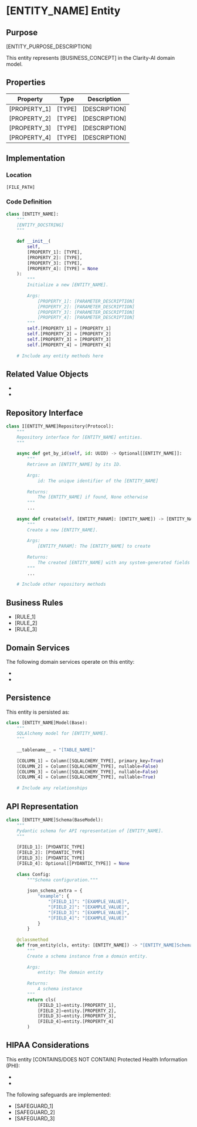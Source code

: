 # [ENTITY_NAME] Entity

## Purpose

[ENTITY_PURPOSE_DESCRIPTION]

This entity represents [BUSINESS_CONCEPT] in the Clarity-AI domain model.

## Properties

| Property | Type | Description |
|----------|------|-------------|
| [PROPERTY_1] | [TYPE] | [DESCRIPTION] |
| [PROPERTY_2] | [TYPE] | [DESCRIPTION] |
| [PROPERTY_3] | [TYPE] | [DESCRIPTION] |
| [PROPERTY_4] | [TYPE] | [DESCRIPTION] |

## Implementation

### Location

```
[FILE_PATH]
```

### Code Definition

```python
class [ENTITY_NAME]:
    """
    [ENTITY_DOCSTRING]
    """
    
    def __init__(
        self,
        [PROPERTY_1]: [TYPE],
        [PROPERTY_2]: [TYPE],
        [PROPERTY_3]: [TYPE],
        [PROPERTY_4]: [TYPE] = None
    ):
        """
        Initialize a new [ENTITY_NAME].
        
        Args:
            [PROPERTY_1]: [PARAMETER_DESCRIPTION]
            [PROPERTY_2]: [PARAMETER_DESCRIPTION]
            [PROPERTY_3]: [PARAMETER_DESCRIPTION]
            [PROPERTY_4]: [PARAMETER_DESCRIPTION]
        """
        self.[PROPERTY_1] = [PROPERTY_1]
        self.[PROPERTY_2] = [PROPERTY_2]
        self.[PROPERTY_3] = [PROPERTY_3]
        self.[PROPERTY_4] = [PROPERTY_4]
    
    # Include any entity methods here
```

## Related Value Objects

- [VALUE_OBJECT_1]: [RELATIONSHIP_DESCRIPTION]
- [VALUE_OBJECT_2]: [RELATIONSHIP_DESCRIPTION]

## Repository Interface

```python
class I[ENTITY_NAME]Repository(Protocol):
    """
    Repository interface for [ENTITY_NAME] entities.
    """
    
    async def get_by_id(self, id: UUID) -> Optional[[ENTITY_NAME]]:
        """
        Retrieve an [ENTITY_NAME] by its ID.
        
        Args:
            id: The unique identifier of the [ENTITY_NAME]
            
        Returns:
            The [ENTITY_NAME] if found, None otherwise
        """
        ...
    
    async def create(self, [ENTITY_PARAM]: [ENTITY_NAME]) -> [ENTITY_NAME]:
        """
        Create a new [ENTITY_NAME].
        
        Args:
            [ENTITY_PARAM]: The [ENTITY_NAME] to create
            
        Returns:
            The created [ENTITY_NAME] with any system-generated fields
        """
        ...
    
    # Include other repository methods
```

## Business Rules

- [RULE_1]
- [RULE_2]
- [RULE_3]

## Domain Services

The following domain services operate on this entity:

- [SERVICE_1]: [SERVICE_1_DESCRIPTION]
- [SERVICE_2]: [SERVICE_2_DESCRIPTION]

## Persistence

This entity is persisted as:

```python
class [ENTITY_NAME]Model(Base):
    """
    SQLAlchemy model for [ENTITY_NAME].
    """
    
    __tablename__ = "[TABLE_NAME]"
    
    [COLUMN_1] = Column([SQLALCHEMY_TYPE], primary_key=True)
    [COLUMN_2] = Column([SQLALCHEMY_TYPE], nullable=False)
    [COLUMN_3] = Column([SQLALCHEMY_TYPE], nullable=False)
    [COLUMN_4] = Column([SQLALCHEMY_TYPE], nullable=True)
    
    # Include any relationships
```

## API Representation

```python
class [ENTITY_NAME]Schema(BaseModel):
    """
    Pydantic schema for API representation of [ENTITY_NAME].
    """
    
    [FIELD_1]: [PYDANTIC_TYPE]
    [FIELD_2]: [PYDANTIC_TYPE]
    [FIELD_3]: [PYDANTIC_TYPE]
    [FIELD_4]: Optional[[PYDANTIC_TYPE]] = None
    
    class Config:
        """Schema configuration."""
        
        json_schema_extra = {
            "example": {
                "[FIELD_1]": "[EXAMPLE_VALUE]",
                "[FIELD_2]": "[EXAMPLE_VALUE]",
                "[FIELD_3]": "[EXAMPLE_VALUE]",
                "[FIELD_4]": "[EXAMPLE_VALUE]"
            }
        }
    
    @classmethod
    def from_entity(cls, entity: [ENTITY_NAME]) -> "[ENTITY_NAME]Schema":
        """
        Create a schema instance from a domain entity.
        
        Args:
            entity: The domain entity
            
        Returns:
            A schema instance
        """
        return cls(
            [FIELD_1]=entity.[PROPERTY_1],
            [FIELD_2]=entity.[PROPERTY_2],
            [FIELD_3]=entity.[PROPERTY_3],
            [FIELD_4]=entity.[PROPERTY_4]
        )
```

## HIPAA Considerations

This entity [CONTAINS/DOES NOT CONTAIN] Protected Health Information (PHI):

- [PHI_FIELD_1]: [PHI_DESCRIPTION]
- [PHI_FIELD_2]: [PHI_DESCRIPTION]

The following safeguards are implemented:
- [SAFEGUARD_1]
- [SAFEGUARD_2]
- [SAFEGUARD_3]